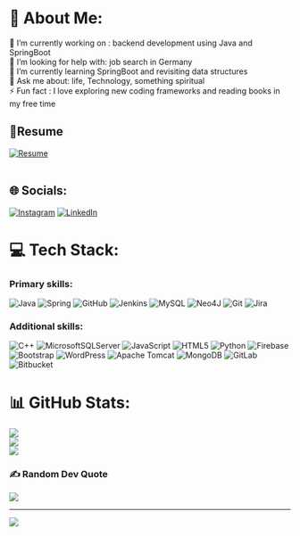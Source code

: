 # 💫 About Me:
🔭 I’m currently working on : backend development using Java and SpringBoot<br>🤝 I’m looking for help with: job search in Germany<br>🌱 I’m currently learning SpringBoot and revisiting data structures <br>💬 Ask me about: life, Technology, something spiritual <br>⚡ Fun fact :  I love exploring new coding frameworks and reading books in my free time

## 📄Resume
[![Resume](https://img.shields.io/badge/View%20Resume-%230A66C2.svg?style=for-the-badge&logo=google-drive&logoColor=white)](https://drive.google.com/file/d/1Ujf2qKq9KLRhea61zTkGE3Hxp-1HAq3S/view?usp=sharing)
<br>
<br>
## 🌐 Socials:
[![Instagram](https://img.shields.io/badge/Instagram-%23E4405F.svg?logo=Instagram&logoColor=white)](https://instagram.com/tejas_hy) [![LinkedIn](https://img.shields.io/badge/LinkedIn-%230077B5.svg?logo=linkedin&logoColor=white)](https://www.linkedin.com/in/tejasvi-h-y/) 

# 💻 Tech Stack:
### **Primary skills**:  
![Java](https://img.shields.io/badge/java-%23ED8B00.svg?style=plastic&logo=openjdk&logoColor=white) ![Spring](https://img.shields.io/badge/spring-%236DB33F.svg?style=plastic&logo=spring&logoColor=white) ![GitHub](https://img.shields.io/badge/github-%23121011.svg?style=plastic&logo=github&logoColor=white) ![Jenkins](https://img.shields.io/badge/jenkins-%232C5263.svg?style=plastic&logo=jenkins&logoColor=white) ![MySQL](https://img.shields.io/badge/mysql-4479A1.svg?style=plastic&logo=mysql&logoColor=white) ![Neo4J](https://img.shields.io/badge/Neo4j-008CC1?style=plastic&logo=neo4j&logoColor=white) ![Git](https://img.shields.io/badge/git-%23F05033.svg?style=plastic&logo=git&logoColor=white) ![Jira](https://img.shields.io/badge/jira-%230A0FFF.svg?style=plastic&logo=jira&logoColor=white)

### **Additional skills**:  
![C++](https://img.shields.io/badge/c++-%2300599C.svg?style=plastic&logo=c%2B%2B&logoColor=white) ![MicrosoftSQLServer](https://img.shields.io/badge/Microsoft%20SQL%20Server-CC2927?style=plastic&logo=microsoft%20sql%20server&logoColor=white) ![JavaScript](https://img.shields.io/badge/javascript-%23323330.svg?style=plastic&logo=javascript&logoColor=%23F7DF1E) ![HTML5](https://img.shields.io/badge/html5-%23E34F26.svg?style=plastic&logo=html5&logoColor=white) ![Python](https://img.shields.io/badge/python-3670A0?style=plastic&logo=python&logoColor=ffdd54) ![Firebase](https://img.shields.io/badge/firebase-%23039BE5.svg?style=plastic&logo=firebase) ![Bootstrap](https://img.shields.io/badge/bootstrap-%238511FA.svg?style=plastic&logo=bootstrap&logoColor=white) ![WordPress](https://img.shields.io/badge/WordPress-%23117AC9.svg?style=plastic&logo=WordPress&logoColor=white) ![Apache Tomcat](https://img.shields.io/badge/apache%20tomcat-%23F8DC75.svg?style=plastic&logo=apache-tomcat&logoColor=black) ![MongoDB](https://img.shields.io/badge/MongoDB-%234ea94b.svg?style=plastic&logo=mongodb&logoColor=white) ![GitLab](https://img.shields.io/badge/gitlab-%23181717.svg?style=plastic&logo=gitlab&logoColor=white) ![Bitbucket](https://img.shields.io/badge/bitbucket-%230047B3.svg?style=plastic&logo=bitbucket&logoColor=white)

# 📊 GitHub Stats:
![](https://github-readme-stats.vercel.app/api?username=hytejasvi&theme=github_dark&hide_border=false&include_all_commits=true&count_private=true)<br/>
![](https://github-readme-streak-stats.herokuapp.com/?user=hytejasvi&theme=github_dark&hide_border=false)<br/>
![](https://github-readme-stats.vercel.app/api/top-langs/?username=hytejasvi&theme=github_dark&hide_border=false&include_all_commits=true&count_private=true&layout=compact)

### ✍️ Random Dev Quote
![](https://quotes-github-readme.vercel.app/api?type=horizontal&theme=tokyonight)

---
[![](https://visitcount.itsvg.in/api?id=hytejasvi&icon=0&color=0)](https://visitcount.itsvg.in)

<!-- Proudly created with GPRM ( https://gprm.itsvg.in ) -->
